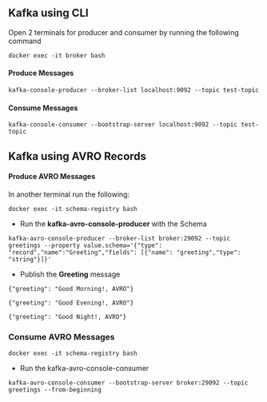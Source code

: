 ## Kafka using CLI

Open 2 terminals for producer and consumer by running the following command

```
docker exec -it broker bash
```

#### Produce Messages

```
kafka-console-producer --broker-list localhost:9092 --topic test-topic
```

#### Consume Messages

```
kafka-console-consumer --bootstrap-server localhost:9092 --topic test-topic
```

## Kafka using AVRO Records

#### Produce AVRO Messages

In another terminal run the following:

```
docker exec -it schema-registry bash
```

- Run the **kafka-avro-console-producer** with the Schema

```
kafka-avro-console-producer --broker-list broker:29092 --topic greetings --property value.schema='{"type": "record","name":"Greeting","fields": [{"name": "greeting","type": "string"}]}'
```

- Publish the **Greeting** message

```
{"greeting": "Good Morning!, AVRO"}
```

```
{"greeting": "Good Evening!, AVRO"}
```

```
{"greeting": "Good Night!, AVRO"}
```

### Consume AVRO Messages

```
docker exec -it schema-registry bash

```

- Run the kafka-avro-console-consumer

```
kafka-avro-console-consumer --bootstrap-server broker:29092 --topic greetings --from-beginning
```
